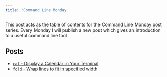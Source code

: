 ```yaml
---
title: 'Command Line Monday'
---
```


This post acts as the table of contents for the Command Line Monday post series.
Every Monday I will publish a new post which gives an introduction
to a useful command line tool.


## Posts

- [<code>cal</code> - Display a Calendar in Your Terminal](
    /cal-display-calendar-in-terminal)
- [<code>fold</code> - Wrap lines to fit in specified width](
    /fold-wrap-lines-to-fit-in-specified-width)

